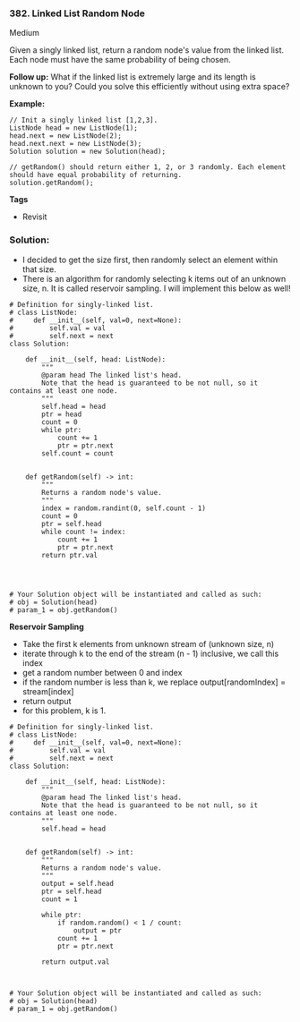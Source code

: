 ### 382. Linked List Random Node
Medium

Given a singly linked list, return a random node's value from the linked list. Each node must have the same probability of being chosen.

**Follow up:**
What if the linked list is extremely large and its length is unknown to you? Could you solve this efficiently without using extra space?

**Example:**
```
// Init a singly linked list [1,2,3].
ListNode head = new ListNode(1);
head.next = new ListNode(2);
head.next.next = new ListNode(3);
Solution solution = new Solution(head);

// getRandom() should return either 1, 2, or 3 randomly. Each element should have equal probability of returning.
solution.getRandom();
```

**Tags**
- Revisit

### Solution:
- I decided to get the size first, then randomly select an element within that size.
- There is an algorithm for randomly selecting k items out of an unknown size, n. It is called reservoir sampling. I will implement this below as well!
```
# Definition for singly-linked list.
# class ListNode:
#     def __init__(self, val=0, next=None):
#         self.val = val
#         self.next = next
class Solution:

    def __init__(self, head: ListNode):
        """
        @param head The linked list's head.
        Note that the head is guaranteed to be not null, so it contains at least one node.
        """
        self.head = head
        ptr = head
        count = 0
        while ptr:
            count += 1
            ptr = ptr.next
        self.count = count
        

    def getRandom(self) -> int:
        """
        Returns a random node's value.
        """
        index = random.randint(0, self.count - 1)
        count = 0
        ptr = self.head
        while count != index:
            count += 1
            ptr = ptr.next
        return ptr.val
        
        


# Your Solution object will be instantiated and called as such:
# obj = Solution(head)
# param_1 = obj.getRandom()
```

**Reservoir Sampling**
- Take the first k elements from unknown stream of (unknown size, n)
- iterate through k to the end of the stream (n - 1) inclusive, we call this index
- get a random number between 0 and index
- if the random number is less than k, we replace output[randomIndex] = stream[index]
- return output
- for this problem, k is 1. 
```
# Definition for singly-linked list.
# class ListNode:
#     def __init__(self, val=0, next=None):
#         self.val = val
#         self.next = next
class Solution:

    def __init__(self, head: ListNode):
        """
        @param head The linked list's head.
        Note that the head is guaranteed to be not null, so it contains at least one node.
        """
        self.head = head
        

    def getRandom(self) -> int:
        """
        Returns a random node's value.
        """
        output = self.head
        ptr = self.head
        count = 1
        
        while ptr:
            if random.random() < 1 / count:
                output = ptr
            count += 1
            ptr = ptr.next
        
        return output.val    
        


# Your Solution object will be instantiated and called as such:
# obj = Solution(head)
# param_1 = obj.getRandom()
```
